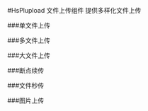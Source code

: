 #HsPlupload 文件上传组件
提供多样化文件上传

###单文件上传

<slot name="default"></slot>

###多文件上传
<slot name="demo1"></slot>

###大文件上传
<slot name="demo2"></slot>

###断点续传
<slot name="demo3"></slot>

###文件秒传
<slot name="demo4"></slot>

###图片上传
<slot name="demo5"></slot>

<slot name="table"></slot>